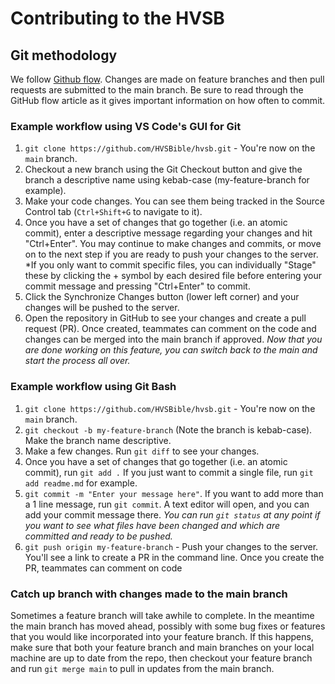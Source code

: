 # Contributing to the HVSB

## Git methodology

We follow [Github flow](https://guides.github.com/introduction/flow/). Changes are made on feature branches and then pull requests are submitted to the main branch. Be sure to read through the GitHub flow article as it gives important information on how often to commit.

### Example workflow using VS Code's GUI for Git

1. `git clone https://github.com/HVSBible/hvsb.git` - You're now on the `main` branch.
2. Checkout a new branch using the Git Checkout button and give the branch a descriptive name using kebab-case (my-feature-branch for example).
3. Make your code changes. You can see them being tracked in the Source Control tab (`Ctrl+Shift+G` to navigate to it).
4. Once you have a set of changes that go together (i.e. an atomic commit), enter a descriptive message regarding your changes and hit "Ctrl+Enter". You may continue to make changes and commits, or move on to the next step if you are ready to push your changes to the server. \*If you only want to commit specific files, you can individually "Stage" these by clicking the + symbol by each desired file before entering your commit message and pressing "Ctrl+Enter" to commit.
5. Click the Synchronize Changes button (lower left corner) and your changes will be pushed to the server.
6. Open the repository in GitHub to see your changes and create a pull request (PR). Once created, teammates can comment on the code and changes can be merged into the main branch if approved. _Now that you are done working on this feature, you can switch back to the main and start the process all over._

### Example workflow using Git Bash

1. `git clone https://github.com/HVSBible/hvsb.git` - You're now on the `main` branch.
2. `git checkout -b my-feature-branch` (Note the branch is kebab-case). Make the branch name descriptive.
3. Make a few changes. Run `git diff` to see your changes.
4. Once you have a set of changes that go together (i.e. an atomic commit), run `git add .` If you just want to commit a single file, run `git add readme.md` for example.
5. `git commit -m "Enter your message here"`. If you want to add more than a 1 line message, run `git commit`.
   A text editor will open, and you can add your commit message there. _You can run `git status` at any point if you want to see what files have been changed and which are committed and ready to be pushed._
6. `git push origin my-feature-branch` - Push your changes to the server. You'll see a link to create a PR in the command line. Once you create the PR, teammates can comment on code

### Catch up branch with changes made to the main branch

Sometimes a feature branch will take awhile to complete. In the meantime the main branch has moved ahead, possibly with some bug fixes or features that you would like incorporated into your feature branch. If this happens, make sure that both your feature branch and main branches on your local machine are up to date from the repo, then checkout your feature branch and run `git merge main` to pull in updates from the main branch.
